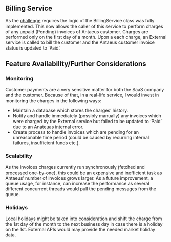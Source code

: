 ## Billing Service

As the [challenge](https://github.com/pleo-io/antaeus/blob/master/README.md) requires the logic of the BillingService class was fully implemented. This now allows the caller of this service to perform charges of any unpaid (Pending) invoices of Antaeus customer. Charges are performed only on the first day of a month. Upon a each charge, an External service is called to bill the customer and the Antaeus customer invoice status is updated to ‘Paid’.

## Feature Availability/Further Considerations
### Monitoring
Customer payments are a very sensitive matter for both the SaaS company and the customer. Because of that, in a real-life service, I would invest in monitoring the charges in the following ways:
- Maintain a database which stores the charges’ history.
- Notify and handle immediately (possibly manually) any invoices which were charged by the External service but failed to be updated to ‘Paid’ due to an Anateuas internal error.
- Create process to handle invoices which are pending for an unreasonable time period (could be caused by recurring internal failures, insufficient funds etc.).

### Scalability
As the invoices charges currently run synchronously (fetched and processed one-by-one), this could be an expensive and inefficient task as Antaeus’ number of invoices grows larger. As a future improvement, a queue usage, for instance, can increase the performance as several different concurrent threads would pull the pending messages from the queue.

### Holidays
Local holidays might be taken into consideration and shift the charge from the 1st day of the month to the next business day in case there is a holiday on the 1st. External APIs would may provide the needed market holiday data.

